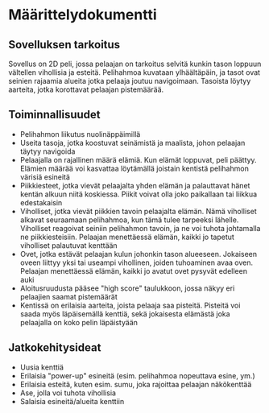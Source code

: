 # Määrittelydokumentti
## Sovelluksen tarkoitus
Sovellus on 2D peli, jossa pelaajan on tarkoitus selvitä kunkin tason loppuun vältellen 
vihollisia ja esteitä. Pelihahmoa kuvataan ylhäältäpäin, ja tasot ovat seinien rajaamia alueita jotka pelaaja joutuu navigoimaan. Tasoista löytyy aarteita, jotka korottavat pelaajan pistemäärää. 
## Toiminnallisuudet
- Pelihahmon liikutus nuolinäppäimillä  
- Useita tasoja, jotka koostuvat seinämistä ja maalista, johon pelaajan täytyy
navigoida  
- Pelaajalla on rajallinen määrä elämiä. Kun elämät loppuvat, peli päättyy. Elämien määrää voi kasvattaa löytämällä joistain kentistä pelihahmon värisiä esineitä  
- Piikkiesteet, jotka vievät pelaajalta yhden elämän ja palauttavat hänet kentän alkuun niitä koskiessa. Piikit voivat olla joko paikallaan tai liikkua edestakaisin  
- Viholliset, jotka vievät piikkien tavoin pelaajalta elämän. Nämä viholliset alkavat seuraamaan pelihahmoa, kun tämä tulee tarpeeksi lähelle. Viholliset reagoivat seiniin pelihahmon tavoin, ja ne voi tuhota johtamalla ne piikkiesteisiin. Pelaajan menettäessä elämän, kaikki jo tapetut viholliset palautuvat kenttään  
- Ovet, jotka estävät pelaajan kulun johonkin tason alueeseen. Jokaiseen oveen liittyy yksi tai useampi vihollinen, joiden tuhoaminen avaa oven. Pelaajan menettäessä elämän, kaikki jo avatut ovet pysyvät edelleen auki  
- Aloitusruudusta pääsee "high score" taulukkoon, jossa näkyy eri pelaajien saamat 
pistemäärät  
- Kentissä on erilaisia aarteita, joista pelaaja saa pisteitä. Pisteitä voi saada myös läpäisemällä kenttiä, sekä jokaisesta elämästä joka pelaajalla on koko pelin läpäistyään   
## Jatkokehitysideat
- Uusia kenttiä  
- Erilaisia "power-up" esineitä (esim. pelihahmoa nopeuttava esine, ym.)  
- Erilaisia esteitä, kuten esim. sumu, joka rajoittaa pelaajan näkökenttää  
- Ase, jolla voi tuhota vihollisia  
- Salaisia esineitä/alueita kenttiin 
 
